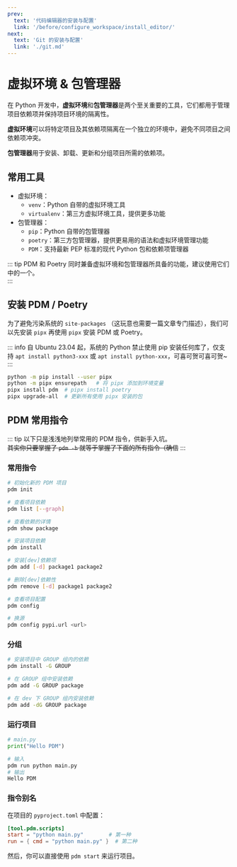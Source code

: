 ```yaml
---
prev:
  text: '代码编辑器的安装与配置'
  link: '/before/configure_workspace/install_editor/'
next:
  text: 'Git 的安装与配置'
  link: './git.md'
---
```


# 虚拟环境 & 包管理器

在 Python 开发中，**虚拟环境**和**包管理器**是两个至关重要的工具，它们都用于管理项目依赖项并保持项目环境的隔离性。

**虚拟环境**可以将特定项目及其依赖项隔离在一个独立的环境中，避免不同项目之间依赖项冲突。

**包管理器**用于安装、卸载、更新和分组项目所需的依赖项。

## 常用工具

- 虚拟环境：
  - `venv`：Python 自带的虚拟环境工具
  - `virtualenv`：第三方虚拟环境工具，提供更多功能
- 包管理器：
  - `pip`：Python 自带的包管理器
  - `poetry`：第三方包管理器，提供更易用的语法和虚拟环境管理功能
  - `PDM`：支持最新 PEP 标准的现代 Python 包和依赖项管理器

::: tip
PDM 和 Poetry 同时兼备虚拟环境和包管理器所具备的功能，建议使用它们中的一个。  
:::

## 安装 PDM / Poetry

为了避免污染系统的 `site-packages` <Curtain>（这玩意也需要一篇文章专门描述）</Curtain>，我们可以先安装 `pipx` 再使用 `pipx` 安装 PDM 或 Poetry。

::: info
自 Ubuntu 23.04 起，系统的 Python 禁止使用 pip 安装任何库了，仅支持 `apt install python3-xxx` 或 `apt install python-xxx`，可喜可贺可喜可贺~
:::

```bash
python -m pip install --user pipx
python -m pipx ensurepath   # 将 pipx 添加到环境变量
pipx install pdm  # pipx install poetry
pipx upgrade-all  # 更新所有使用 pipx 安装的包
```

## PDM 常用指令

::: tip
以下只是浅浅地列举常用的 PDM 指令，供新手入坑。  
~~其实你只要掌握了 `pdm -h` 就等于掌握了下面的所有指令（确信~~
:::

### 常用指令

```bash
# 初始化新的 PDM 项目
pdm init

# 查看项目依赖
pdm list [--graph]

# 查看依赖的详情
pdm show package

# 安装项目依赖
pdm install

# 安装[dev]依赖项
pdm add [-d] package1 package2

# 删除[dev]依赖性
pdm remove [-d] package1 package2

# 查看项目配置
pdm config

# 换源
pdm config pypi.url <url>
```

### 分组

```bash
# 安装项目中 GROUP 组内的依赖
pdm install -G GROUP

# 在 GROUP 组中安装依赖
pdm add -G GROUP package

# 在 dev 下 GROUP 组内安装依赖
pdm add -dG GROUP package
```

### 运行项目

```python
# main.py
print("Hello PDM")
```

```bash
# 输入
pdm run python main.py
# 输出
Hello PDM
```

### 指令别名

在项目的 `pyproject.toml` 中配置：

```toml
[tool.pdm.scripts]
start = "python main.py"        # 第一种
run = { cmd = "python main.py" }  # 第二种
```

然后，你可以直接使用 `pdm start` 来运行项目。
